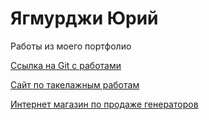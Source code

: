 # Ягмурджи Юрий
Работы из моего портфолио

[Ссылка на Git с работами](https://yagmurdzhi.github.io)

[Сайт по такелажным работам](https://drive.google.com/drive/folders/1AX3kexmlgHhdbRiblJWfGoVIvfaC9-lY?usp=sharing)

[Интернет магазин по продаже генераторов](https://drive.google.com/drive/folders/1tdIiKmN9qPkgfYfojswJwQ1RRDpSIJNT?usp=sharing)
